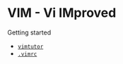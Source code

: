 # VIM - Vi IMproved

Getting started

+ [`vimtutor`][vimtutor]
+ [`.vimrc`][vimrc]

[vimtutor]: ./part1/vimtutor.md
[vimrc]: ./part1/vimrc.md
